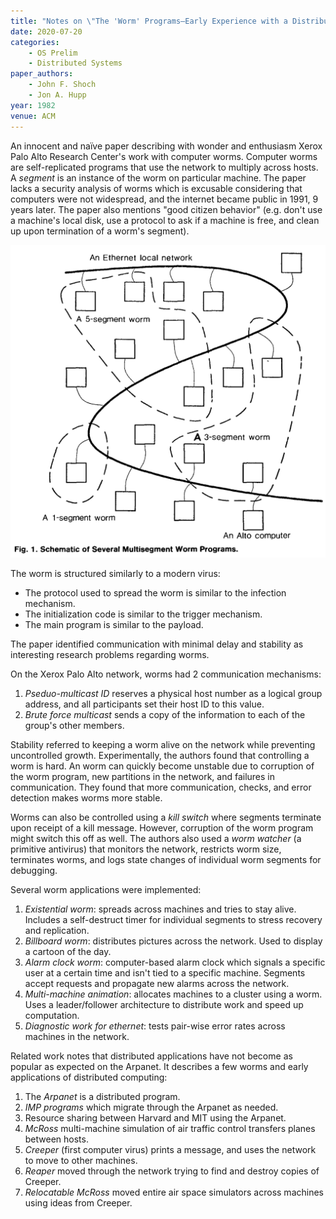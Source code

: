 ```yaml
---
title: "Notes on \"The 'Worm' Programs—Early Experience with a Distributed Computation\""
date: 2020-07-20
categories:
    - OS Prelim
    - Distributed Systems
paper_authors:
    - John F. Shoch
    - Jon A. Hupp
year: 1982
venue: ACM
---
```


An innocent and naïve paper describing with wonder and enthusiasm Xerox Palo Alto Research Center's work with computer worms.
Computer worms are self-replicated programs that use the network to multiply across hosts.
A *segment* is an instance of the worm on particular machine.
The paper lacks a security analysis of worms which is excusable considering that computers were not widespread, and the internet became public in 1991, 9 years later.
The paper also mentions "good citizen behavior" (e.g. don't use a machine's local disk, use a protocol to ask if a machine is free, and clean up upon termination of a worm's segment).

![Schematic of Several Multisegment Worm Programs](/data/pictures/posts/os_prelim/worm_programs_schematic.png)

The worm is structured similarly to a modern virus:

- The protocol used to spread the worm is similar to the infection mechanism.
- The initialization code is similar to the trigger mechanism.
- The main program is similar to the payload.

The paper identified communication with minimal delay and stability as interesting research problems regarding worms.

On the Xerox Palo Alto network, worms had 2 communication mechanisms:

1. *Pseduo-multicast ID* reserves a physical host number as a logical group address, and all participants set their host ID to this value.
2. *Brute force multicast* sends a copy of the information to each of the group's other members.

Stability referred to keeping a worm alive on the network while preventing uncontrolled growth.
Experimentally, the authors found that controlling a worm is hard.
An worm can quickly become unstable due to corruption of the worm program, new partitions in the network, and failures in communication.
They found that more communication, checks, and error detection makes worms more stable.

Worms can also be controlled using a *kill switch* where segments terminate upon receipt of a kill message.
However, corruption of the worm program might switch this off as well.
The authors also used a *worm watcher* (a primitive antivirus) that monitors the network, restricts worm size, terminates worms, and logs state changes of individual worm segments for debugging.

Several worm applications were implemented:

1. *Existential worm*: spreads across machines and tries to stay alive. Includes a self-destruct timer for individual segments to stress recovery and replication.
2. *Billboard worm*: distributes pictures across the network. Used to display a cartoon of the day.
3. *Alarm clock worm*: computer-based alarm clock which signals a specific user at a certain time and isn't tied to a specific machine. Segments accept requests and propagate new alarms across the network.
4. *Multi-machine animation*: allocates machines to a cluster using a worm. Uses a leader/follower architecture to distribute work and speed up computation.
5. *Diagnostic work for ethernet*: tests pair-wise error rates across machines in the network.

Related work notes that distributed applications have not become as popular as expected on the Arpanet. It describes a few worms and early applications of distributed computing:

1. The *Arpanet* is a distributed program.
2. *IMP programs* which migrate through the Arpanet as needed.
3. Resource sharing between Harvard and MIT using the Arpanet.
4. *McRoss* multi-machine simulation of air traffic control transfers planes between hosts.
5. *Creeper* (first computer virus) prints a message, and uses the network to move to other machines.
6. *Reaper* moved through the network trying to find and destroy copies of Creeper.
7. *Relocatable McRoss* moved entire air space simulators across machines using ideas from Creeper.

